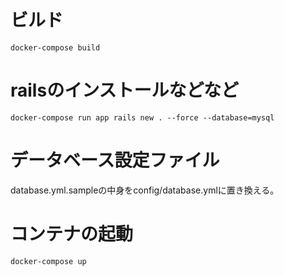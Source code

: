 # ビルド
```
docker-compose build
```

# railsのインストールなどなど
```
docker-compose run app rails new . --force --database=mysql
```

# データベース設定ファイル
database.yml.sampleの中身をconfig/database.ymlに置き換える。

# コンテナの起動
```
docker-compose up
```
